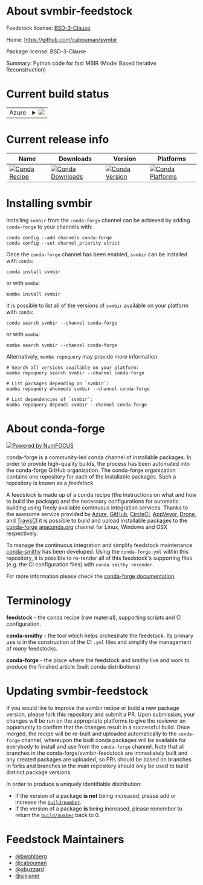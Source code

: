 About svmbir-feedstock
======================

Feedstock license: [BSD-3-Clause](https://github.com/conda-forge/svmbir-feedstock/blob/main/LICENSE.txt)

Home: https://github.com/cabouman/svmbir

Package license: BSD-3-Clause

Summary: Python code for fast MBIR (Model Based Iterative Reconstruction)

Current build status
====================


<table>
    
  <tr>
    <td>Azure</td>
    <td>
      <details>
        <summary>
          <a href="https://dev.azure.com/conda-forge/feedstock-builds/_build/latest?definitionId=15308&branchName=main">
            <img src="https://dev.azure.com/conda-forge/feedstock-builds/_apis/build/status/svmbir-feedstock?branchName=main">
          </a>
        </summary>
        <table>
          <thead><tr><th>Variant</th><th>Status</th></tr></thead>
          <tbody><tr>
              <td>linux_64_python3.10.____cpython</td>
              <td>
                <a href="https://dev.azure.com/conda-forge/feedstock-builds/_build/latest?definitionId=15308&branchName=main">
                  <img src="https://dev.azure.com/conda-forge/feedstock-builds/_apis/build/status/svmbir-feedstock?branchName=main&jobName=linux&configuration=linux%20linux_64_python3.10.____cpython" alt="variant">
                </a>
              </td>
            </tr><tr>
              <td>linux_64_python3.8.____cpython</td>
              <td>
                <a href="https://dev.azure.com/conda-forge/feedstock-builds/_build/latest?definitionId=15308&branchName=main">
                  <img src="https://dev.azure.com/conda-forge/feedstock-builds/_apis/build/status/svmbir-feedstock?branchName=main&jobName=linux&configuration=linux%20linux_64_python3.8.____cpython" alt="variant">
                </a>
              </td>
            </tr><tr>
              <td>linux_64_python3.9.____73_pypy</td>
              <td>
                <a href="https://dev.azure.com/conda-forge/feedstock-builds/_build/latest?definitionId=15308&branchName=main">
                  <img src="https://dev.azure.com/conda-forge/feedstock-builds/_apis/build/status/svmbir-feedstock?branchName=main&jobName=linux&configuration=linux%20linux_64_python3.9.____73_pypy" alt="variant">
                </a>
              </td>
            </tr><tr>
              <td>linux_64_python3.9.____cpython</td>
              <td>
                <a href="https://dev.azure.com/conda-forge/feedstock-builds/_build/latest?definitionId=15308&branchName=main">
                  <img src="https://dev.azure.com/conda-forge/feedstock-builds/_apis/build/status/svmbir-feedstock?branchName=main&jobName=linux&configuration=linux%20linux_64_python3.9.____cpython" alt="variant">
                </a>
              </td>
            </tr><tr>
              <td>osx_64_python3.10.____cpython</td>
              <td>
                <a href="https://dev.azure.com/conda-forge/feedstock-builds/_build/latest?definitionId=15308&branchName=main">
                  <img src="https://dev.azure.com/conda-forge/feedstock-builds/_apis/build/status/svmbir-feedstock?branchName=main&jobName=osx&configuration=osx%20osx_64_python3.10.____cpython" alt="variant">
                </a>
              </td>
            </tr><tr>
              <td>osx_64_python3.8.____cpython</td>
              <td>
                <a href="https://dev.azure.com/conda-forge/feedstock-builds/_build/latest?definitionId=15308&branchName=main">
                  <img src="https://dev.azure.com/conda-forge/feedstock-builds/_apis/build/status/svmbir-feedstock?branchName=main&jobName=osx&configuration=osx%20osx_64_python3.8.____cpython" alt="variant">
                </a>
              </td>
            </tr><tr>
              <td>osx_64_python3.9.____73_pypy</td>
              <td>
                <a href="https://dev.azure.com/conda-forge/feedstock-builds/_build/latest?definitionId=15308&branchName=main">
                  <img src="https://dev.azure.com/conda-forge/feedstock-builds/_apis/build/status/svmbir-feedstock?branchName=main&jobName=osx&configuration=osx%20osx_64_python3.9.____73_pypy" alt="variant">
                </a>
              </td>
            </tr><tr>
              <td>osx_64_python3.9.____cpython</td>
              <td>
                <a href="https://dev.azure.com/conda-forge/feedstock-builds/_build/latest?definitionId=15308&branchName=main">
                  <img src="https://dev.azure.com/conda-forge/feedstock-builds/_apis/build/status/svmbir-feedstock?branchName=main&jobName=osx&configuration=osx%20osx_64_python3.9.____cpython" alt="variant">
                </a>
              </td>
            </tr>
          </tbody>
        </table>
      </details>
    </td>
  </tr>
</table>

Current release info
====================

| Name | Downloads | Version | Platforms |
| --- | --- | --- | --- |
| [![Conda Recipe](https://img.shields.io/badge/recipe-svmbir-green.svg)](https://anaconda.org/conda-forge/svmbir) | [![Conda Downloads](https://img.shields.io/conda/dn/conda-forge/svmbir.svg)](https://anaconda.org/conda-forge/svmbir) | [![Conda Version](https://img.shields.io/conda/vn/conda-forge/svmbir.svg)](https://anaconda.org/conda-forge/svmbir) | [![Conda Platforms](https://img.shields.io/conda/pn/conda-forge/svmbir.svg)](https://anaconda.org/conda-forge/svmbir) |

Installing svmbir
=================

Installing `svmbir` from the `conda-forge` channel can be achieved by adding `conda-forge` to your channels with:

```
conda config --add channels conda-forge
conda config --set channel_priority strict
```

Once the `conda-forge` channel has been enabled, `svmbir` can be installed with `conda`:

```
conda install svmbir
```

or with `mamba`:

```
mamba install svmbir
```

It is possible to list all of the versions of `svmbir` available on your platform with `conda`:

```
conda search svmbir --channel conda-forge
```

or with `mamba`:

```
mamba search svmbir --channel conda-forge
```

Alternatively, `mamba repoquery` may provide more information:

```
# Search all versions available on your platform:
mamba repoquery search svmbir --channel conda-forge

# List packages depending on `svmbir`:
mamba repoquery whoneeds svmbir --channel conda-forge

# List dependencies of `svmbir`:
mamba repoquery depends svmbir --channel conda-forge
```


About conda-forge
=================

[![Powered by
NumFOCUS](https://img.shields.io/badge/powered%20by-NumFOCUS-orange.svg?style=flat&colorA=E1523D&colorB=007D8A)](https://numfocus.org)

conda-forge is a community-led conda channel of installable packages.
In order to provide high-quality builds, the process has been automated into the
conda-forge GitHub organization. The conda-forge organization contains one repository
for each of the installable packages. Such a repository is known as a *feedstock*.

A feedstock is made up of a conda recipe (the instructions on what and how to build
the package) and the necessary configurations for automatic building using freely
available continuous integration services. Thanks to the awesome service provided by
[Azure](https://azure.microsoft.com/en-us/services/devops/), [GitHub](https://github.com/),
[CircleCI](https://circleci.com/), [AppVeyor](https://www.appveyor.com/),
[Drone](https://cloud.drone.io/welcome), and [TravisCI](https://travis-ci.com/)
it is possible to build and upload installable packages to the
[conda-forge](https://anaconda.org/conda-forge) [anaconda.org](https://anaconda.org/)
channel for Linux, Windows and OSX respectively.

To manage the continuous integration and simplify feedstock maintenance
[conda-smithy](https://github.com/conda-forge/conda-smithy) has been developed.
Using the ``conda-forge.yml`` within this repository, it is possible to re-render all of
this feedstock's supporting files (e.g. the CI configuration files) with ``conda smithy rerender``.

For more information please check the [conda-forge documentation](https://conda-forge.org/docs/).

Terminology
===========

**feedstock** - the conda recipe (raw material), supporting scripts and CI configuration.

**conda-smithy** - the tool which helps orchestrate the feedstock.
                   Its primary use is in the construction of the CI ``.yml`` files
                   and simplify the management of *many* feedstocks.

**conda-forge** - the place where the feedstock and smithy live and work to
                  produce the finished article (built conda distributions)


Updating svmbir-feedstock
=========================

If you would like to improve the svmbir recipe or build a new
package version, please fork this repository and submit a PR. Upon submission,
your changes will be run on the appropriate platforms to give the reviewer an
opportunity to confirm that the changes result in a successful build. Once
merged, the recipe will be re-built and uploaded automatically to the
`conda-forge` channel, whereupon the built conda packages will be available for
everybody to install and use from the `conda-forge` channel.
Note that all branches in the conda-forge/svmbir-feedstock are
immediately built and any created packages are uploaded, so PRs should be based
on branches in forks and branches in the main repository should only be used to
build distinct package versions.

In order to produce a uniquely identifiable distribution:
 * If the version of a package **is not** being increased, please add or increase
   the [``build/number``](https://docs.conda.io/projects/conda-build/en/latest/resources/define-metadata.html#build-number-and-string).
 * If the version of a package **is** being increased, please remember to return
   the [``build/number``](https://docs.conda.io/projects/conda-build/en/latest/resources/define-metadata.html#build-number-and-string)
   back to 0.

Feedstock Maintainers
=====================

* [@bwohlberg](https://github.com/bwohlberg/)
* [@cabouman](https://github.com/cabouman/)
* [@gbuzzard](https://github.com/gbuzzard/)
* [@sjkisner](https://github.com/sjkisner/)

